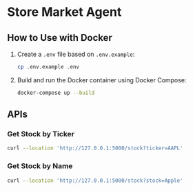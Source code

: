 # Store Market Agent

## How to Use with Docker

1. Create a `.env` file based on `.env.example`:
    ```sh
    cp .env.example .env
    ```

2. Build and run the Docker container using Docker Compose:
    ```sh
    docker-compose up --build
    ```

## APIs

### Get Stock by Ticker
```sh
curl --location 'http://127.0.0.1:5000/stock?ticker=AAPL'
```

### Get Stock by Name
```sh
curl --location 'http://127.0.0.1:5000/stock?stock=Apple'
```
